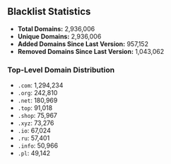 ## Blacklist Statistics

- **Total Domains:** 2,936,006
- **Unique Domains:** 2,936,006
- **Added Domains Since Last Version:** 957,152
- **Removed Domains Since Last Version:** 1,043,062

### Top-Level Domain Distribution

-  `.com`: 1,294,234
-  `.org`: 242,810
-  `.net`: 180,969
-  `.top`: 91,018
-  `.shop`: 75,967
-  `.xyz`: 73,276
-  `.io`: 67,024
-  `.ru`: 57,401
-  `.info`: 50,966
-  `.pl`: 49,142
